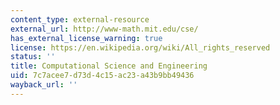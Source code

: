 ```yaml
---
content_type: external-resource
external_url: http://www-math.mit.edu/cse/
has_external_license_warning: true
license: https://en.wikipedia.org/wiki/All_rights_reserved
status: ''
title: Computational Science and Engineering
uid: 7c7acee7-d73d-4c15-ac23-a43b9bb49436
wayback_url: ''
---
```

